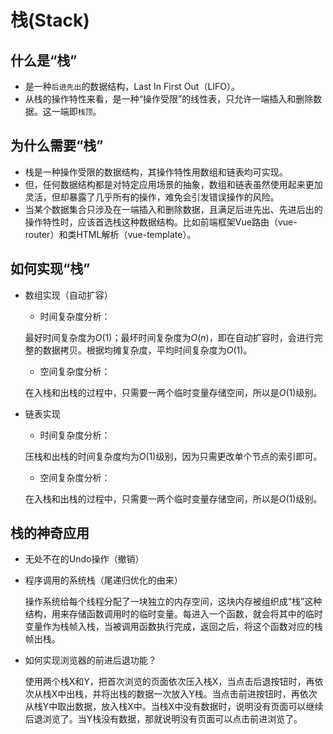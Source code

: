 # 栈(Stack)

## 什么是“栈”

- 是一种`后进先出`的数据结构，Last In First Out（LIFO）。
- 从栈的操作特性来看，是一种“操作受限”的线性表，只允许一端插入和删除数据。这一端即`栈顶`。

## 为什么需要“栈”

- 栈是一种操作受限的数据结构，其操作特性用数组和链表均可实现。
- 但，任何数据结构都是对特定应用场景的抽象，数组和链表虽然使用起来更加灵活，但却暴露了几乎所有的操作，难免会引发错误操作的风险。
- 当某个数据集合只涉及在一端插入和删除数据，且满足后进先出、先进后出的操作特性时，应该首选栈这种数据结构。比如前端框架Vue路由（vue-router）和类HTML解析（vue-template）。

## 如何实现“栈”

- 数组实现（自动扩容）

  - 时间复杂度分析：
  
  最好时间复杂度为$O(1)$；最坏时间复杂度为$O(n)$，即在自动扩容时，会进行完整的数据拷贝。根据均摊复杂度，平均时间复杂度为$O(1)$。

  - 空间复杂度分析：
  
  在入栈和出栈的过程中，只需要一两个临时变量存储空间，所以是$O(1)$级别。

- 链表实现

  - 时间复杂度分析：
  
  压栈和出栈的时间复杂度均为$O(1)$级别，因为只需更改单个节点的索引即可。

  - 空间复杂度分析：
  
  在入栈和出栈的过程中，只需要一两个临时变量存储空间，所以是$O(1)$级别。

## 栈的神奇应用

- 无处不在的Undo操作（撤销）
- 程序调用的系统栈（尾递归优化的由来）

  操作系统给每个线程分配了一块独立的内存空间，这块内存被组织成“栈”这种结构，用来存储函数调用时的临时变量。每进入一个函数，就会将其中的临时变量作为栈帧入栈，当被调用函数执行完成，返回之后，将这个函数对应的栈帧出栈。

- 如何实现浏览器的前进后退功能？

  使用两个栈X和Y，把首次浏览的页面依次压入栈X，当点击后退按钮时，再依次从栈X中出栈，并将出栈的数据一次放入Y栈。当点击前进按钮时，再依次从栈Y中取出数据，放入栈X中。当栈X中没有数据时，说明没有页面可以继续后退浏览了。当Y栈没有数据，那就说明没有页面可以点击前进浏览了。
